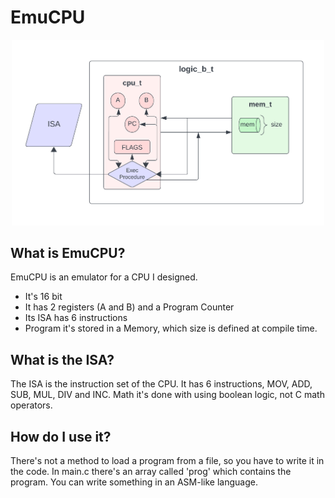 # EmuCPU

<p align="center">
<img src="https://raw.githubusercontent.com/strzelca/EmuCPU/main/.github/imgs/diagram.png" width=500>
</p>

## What is EmuCPU?
EmuCPU is an emulator for a CPU I designed. 

* It's 16 bit
* It has 2 registers (A and B) and a Program Counter
* Its ISA has 6 instructions
* Program it's stored in a Memory, which size is defined at compile time.

## What is the ISA?
The ISA is the instruction set of the CPU. It has 6 instructions, MOV, ADD, SUB, MUL, DIV and INC.
Math it's done with using boolean logic, not C math operators.

## How do I use it?
There's not a method to load a program from a file, so you have to write it in the code. In main.c there's an array called 'prog' which contains the program. You can write something in an ASM-like language.